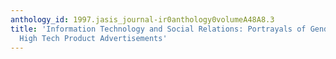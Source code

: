 ```yaml
---
anthology_id: 1997.jasis_journal-ir0anthology0volumeA48A8.3
title: 'Information Technology and Social Relations: Portrayals of Gender Roles in
  High Tech Product Advertisements'
---
```

